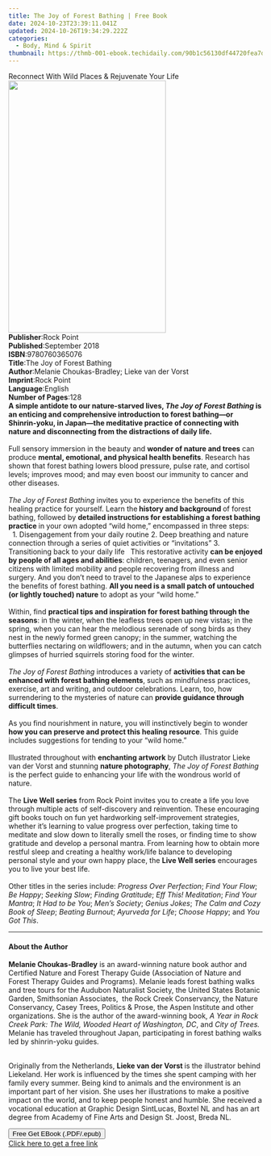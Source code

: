 ```yaml
---
title: The Joy of Forest Bathing | Free Book
date: 2024-10-23T23:39:11.041Z
updated: 2024-10-26T19:34:29.222Z
categories:
  - Body, Mind & Spirit
thumbnail: https://thmb-001-ebook.techidaily.com/90b1c56130df44720fea7d2e70cd787e68435fd858d58642ed1bc4359be3ce07.jpg
---
```

<main id="book-container">
  <div class="flex flex-col">
    <div class="book-brief flex-1 py-6 px-4 sm:p-6 md:py-10 md:px-8">
      <!-- brief-->
      <div class="book-brief-main">
        Reconnect With Wild Places & Rejuvenate Your Life
      </div>
    </div>
    <div
      class="book-meta-info flex-1 grid gap-4 col-start-1 col-end-3 row-start-1 sm:mb-6 sm:grid-cols-4 lg:gap-6 lg:col-start-2 lg:row-end-6 lg:row-span-6 lg:mb-0"
    >
      <div
        class="book-meta-info-left place-content-center mt-4 p-4 text-sm leading-6 col-start-2 col-span-2 dark:text-slate-400"
      >
        <img
          class="w-full h-500 object-cover rounded-lg sm:h-255 sm:col-span-2 lg:col-span-full"
          src="https://img-001-ebook.techidaily.com/f78c41f0e548fb4f4ee14e17826fbe537a9182b1d8f7dffc119353f486c19b02.jpg"
          alt=""
          width="312"
          height="500"
        />
      </div>
      <div
        class="book-meta-info-right mt-2 col-start-1 row-start-2 col-span-3 self-center"
      >
        <!-- meta data  -->
        <div class="flex flex-col px-4 md:px-8">
          <div class="flex-1">
            <strong>Publisher</strong>:<span class="px-2">Rock Point</span>
          </div>
          <div class="flex-1">
            <strong>Published</strong>:<span class="px-2">September 2018</span>
          </div>
          <div class="flex-1">
            <strong>ISBN</strong>:<span class="px-2">9780760365076</span>
          </div>
          <div class="flex-1">
            <strong>Title</strong>:<span class="px-2"
              >The Joy of Forest Bathing</span
            >
          </div>
          <div class="flex-1">
            <strong>Author</strong>:<span class="px-2"
              >Melanie Choukas-Bradley; Lieke van der Vorst</span
            >
          </div>
          <div class="flex-1">
            <strong>Imprint</strong>:<span class="px-2">Rock Point</span>
          </div>
          <div class="flex-1">
            <strong>Language</strong>:<span class="px-2">English</span>
          </div>
          <div class="flex-1">
            <strong>Number of Pages</strong>:<span class="px-2">128</span>
          </div>
        </div>
      </div>
    </div>
    <div class="book-description flex-1 py-6 px-4 sm:p-6 md:py-10 md:px-8">
      <div class="book-description-main">
        <div accordion-content="" id="description">
          <b
            >A simple antidote to our nature-starved lives,
            <i>The Joy of Forest Bathing</i> is an enticing and comprehensive
            introduction to forest bathing—or Shinrin-yoku, in Japan—the
            meditative practice of connecting with nature and disconnecting from
            the distractions of daily life.</b
          ><br /><br />
          Full sensory immersion in the beauty and
          <b>wonder of nature and trees</b> can produce
          <b>mental, emotional, and physical health benefits</b>. Research has
          shown that forest bathing lowers blood pressure, pulse rate, and
          cortisol levels; improves mood; and may even boost our immunity to
          cancer and other diseases.<br /><br /><i>The Joy of Forest Bathing</i>
          invites you to experience the benefits of this healing practice for
          yourself. Learn the<b> history and background </b>of forest bathing,
          followed by
          <b
            >detailed instructions for establishing a forest bathing practice </b
          >in your own adopted “wild home,” encompassed in three steps:<br />
          &nbsp; 1. Disengagement from your daily routine 2. Deep breathing and
          nature connection through a series of quiet activities or
          “invitations” 3. Transitioning back to your daily life &nbsp; This
          restorative activity
          <b>can be enjoyed by people of all ages and abilities</b>: children,
          teenagers, and even senior citizens with limited mobility and people
          recovering from illness and surgery. And you don’t need to travel to
          the Japanese alps to experience the benefits of forest bathing.
          <b
            >All you need is a small patch of untouched (or lightly touched)
            nature</b
          >
          to adopt as your “wild home.”<br /><br />
          Within, find
          <b
            >practical tips and inspiration for forest bathing through the
            seasons</b
          >: in the winter, when the leafless trees open up new vistas; in the
          spring, when you can hear the melodious serenade of song birds as they
          nest in the newly formed green canopy; in the summer, watching the
          butterflies nectaring on wildflowers; and in the autumn, when you can
          catch glimpses of hurried squirrels storing food for the winter.<br /><br /><i
            >The Joy of Forest Bathing</i
          >
          introduces a variety of
          <b>activities that can be enhanced with forest bathing elements</b>,
          such as mindfulness practices, exercise, art and writing, and outdoor
          celebrations. Learn, too, how surrendering to the mysteries of nature
          can <b>provide guidance through difficult times</b>.<br /><br />
          As you find nourishment in nature, you will instinctively begin to
          wonder<b> how you can preserve and protect this healing resource</b>.
          This guide includes suggestions for tending to your “wild home.”<br /><br />
          Illustrated throughout with <b>enchanting artwork</b> by Dutch
          illustrator Lieke van der Vorst and stunning
          <b>nature photography</b>, <i>The Joy of Forest Bathing </i>is the
          perfect guide to enhancing your life with the wondrous world of
          nature.<br /><br />
          The <b>Live Well series</b> from Rock Point invites you to create a
          life you love through multiple acts of self-discovery and reinvention.
          These encouraging gift books touch on fun yet hardworking
          self-improvement strategies, whether it’s learning to value progress
          over perfection, taking time to meditate and slow down to literally
          smell the roses, or finding time to show gratitude and develop a
          personal mantra. From learning how to obtain more restful sleep and
          creating a healthy work/life balance to developing personal style and
          your own happy place, the <b>Live Well series</b> encourages you to
          live your best life.<br /><br />
          Other titles in the series include: <i>Progress Over Perfection</i>;
          <i>Find Your Flow</i>; <i>Be Happy</i>; <i>Seeking Slow</i>;
          <i>Finding Gratitude</i>; <i>Eff This! Meditation</i>;
          <i>Find Your Mantra</i>; <i>It Had to be You</i>;
          <i>Men’s Society</i>; <i>Genius Jokes</i>;
          <i>The Calm and Cozy Book of Sleep</i>; <i>Beating Burnout</i>;
          <i>Ayurveda for Life</i>; <i>Choose Happy</i>; and<i> You Got This</i
          >.
        </div>
        <div class="accordion-fader"></div>
      </div>
    </div>
    <div class="book-excerpts flex-1 py-6 px-4 sm:p-6 md:py-10 md:px-8">
      <!-- excerpts-->
      <div class="book-excerpts-main">
        <hr />
        <h4 class="placeholder placeholder-heading">
          <span>About the Author</span>
        </h4>
        <p></p>
        <p>
          <b>Melanie Choukas-Bradley</b> is an award-winning nature book author
          and Certified Nature and Forest Therapy Guide (Association of Nature
          and Forest Therapy Guides and Programs). Melanie leads forest bathing
          walks and tree tours for the Audubon Naturalist Society, the United
          States Botanic Garden, Smithsonian Associates, &nbsp;the Rock Creek
          Conservancy, the Nature Conservancy, Casey Trees, Politics &amp;
          Prose, the Aspen Institute and other organizations. She is the author
          of the award-winning book,
          <i
            >A Year in Rock Creek Park: The Wild, Wooded Heart of Washington,
            DC</i
          >, and <i>City of Trees. </i>Melanie has traveled throughout Japan,
          participating in forest bathing walks led by shinrin-yoku guides.<br />
          &nbsp;
        </p>
        <p>
          Originally from the Netherlands, <b>Lieke van der Vorst </b>is the
          illustrator behind Liekeland. Her work is influenced by the times she
          spent camping with her family every summer. Being kind to animals and
          the environment is an important part of her vision. She uses her
          illustrations to make a positive impact on the world, and to keep
          people honest and humble. She received a vocational education
          at&nbsp;Graphic Design SintLucas, Boxtel NL and has an art degree
          from&nbsp;Academy of Fine Arts and Design St. Joost, Breda NL.&nbsp;
        </p>
        <p></p>
      </div>
    </div>
    <div
      class="book-about-author flex-1 py-6 px-4 sm:p-6 md:py-10 md:px-8"
    ></div>
    <div class="book-free-get flex-1 py-6 px-4 sm:p-6 md:py-10 md:px-8">
      <button
        id="btn-free-get"
        class="bg-blue-500 hover:bg-blue-700 text-white font-bold py-2 px-4 rounded"
      >
        Free Get EBook (.PDF/.epub)
      </button>
      <div id="countdown-display" class="px-2 text-lg mt-2"></div>
      <a
        id="free-link"
        class="hidden bg-blue-500 hover:bg-blue-700 text-white font-bold py-2 px-4 rounded"
        href="https://www.ebooks.com/en-us/book/210198532/the-joy-of-forest-bathing/melanie-choukas-bradley/"
        target="_blank"
        >Click here to get a free link</a
      >
    </div>
    <script>
      let countdownTime = 0;
      let countdownInterval = null;
      document
        .getElementById('btn-free-get')
        .addEventListener('click', startCountdown);
      function startCountdown() {
        countdownTime = new Date().getTime() + 60000 * 3;
        countdownInterval = setInterval(updateCountdown, 1000);
        document.getElementById('btn-free-get').disabled = true;
        document
          .getElementById('btn-free-get')
          .classList.add('bg-gray-500', 'cursor-not-allowed');
      }
      function updateCountdown() {
        let currentTime = new Date().getTime();
        let timeLeft = countdownTime - currentTime;
        let secondsLeft = Math.floor(timeLeft / 1000);
        document.getElementById('countdown-display').innerHTML =
          `Remaining time: ${secondsLeft} seconds.`;
        if (secondsLeft <= 0) {
          clearInterval(countdownInterval);
          document.getElementById('btn-free-get').classList.add('hidden');
          document.getElementById('free-link').classList.remove('hidden');
          document.getElementById('countdown-display').innerHTML = '';
        }
      }
    </script>
  </div>
</main>

<ins class="adsbygoogle"
      style="display:block"
      data-ad-client="ca-pub-7571918770474297"
      data-ad-slot="8358498916"
      data-ad-format="auto"
      data-full-width-responsive="true"></ins>
    